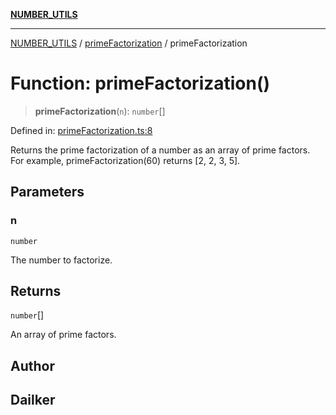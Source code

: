 [**NUMBER_UTILS**](../../README.md)

***

[NUMBER_UTILS](../../README.md) / [primeFactorization](../README.md) / primeFactorization

# Function: primeFactorization()

> **primeFactorization**(`n`): `number`[]

Defined in: [primeFactorization.ts:8](https://github.com/dailker/everyutil/blob/483b8bac7542bbca68c14daba34579f97fabc512/src/number/primeFactorization.ts#L8)

Returns the prime factorization of a number as an array of prime factors.
For example, primeFactorization(60) returns [2, 2, 3, 5].

## Parameters

### n

`number`

The number to factorize.

## Returns

`number`[]

An array of prime factors.

## Author

## Dailker

